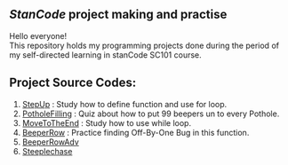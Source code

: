## *StanCode* project making and practise 
 Hello everyone!\
 This repository holds my programming projects done during the period of my self-directed learning in stanCode SC101 course.


## Project Source Codes: 
1. [StepUp](https://github.com/Mario-Chen-2007/Python-/blob/main/SC001_lecture01/StepUp.py)
   : Study how to define function and use for loop. 
2. [PotholeFilling](https://github.com/Mario-Chen-2007/Python-/blob/main/SC001_lecture01/PotholeFilling.py)
   : Quiz about how to put 99 beepers un to every Pothole. 
3. [MoveToTheEnd](https://github.com/Mario-Chen-2007/Python-/blob/main/SC001_lecture01/MoveToTheEnd.py)
   : Study how to use while loop.
4. [BeeperRow](https://github.com/Mario-Chen-2007/Python-/blob/main/SC001_lecture02/BeeperRow.py)
   : Practice finding Off-By-One Bug in this function.
6. [BeeperRowAdv](https://github.com/Mario-Chen-2007/Python-/blob/main/SC001_lecture02/BeeperRowAdv.py)
7. [Steeplechase](https://github.com/Mario-Chen-2007/Python-/blob/main/SC001_lecture02/Steeplechase.py)
